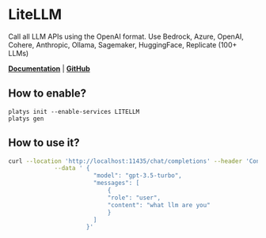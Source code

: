 # LiteLLM

Call all LLM APIs using the OpenAI format. Use Bedrock, Azure, OpenAI, Cohere, Anthropic, Ollama, Sagemaker, HuggingFace, Replicate (100+ LLMs) 

**[Documentation](https://docs.litellm.ai/docs/)** | **[GitHub](https://github.com/BerriAI/litellm)**

## How to enable?

```
platys init --enable-services LITELLM
platys gen
```

## How to use it?

```bash
curl --location 'http://localhost:11435/chat/completions' --header 'Content-Type: application/json' \
             --data ' {
                        "model": "gpt-3.5-turbo",
                        "messages": [
                            {
                            "role": "user",
                            "content": "what llm are you"
                            }
                        ]
                      }'
```
